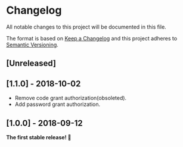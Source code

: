 # Changelog
All notable changes to this project will be documented in this file.

The format is based on [Keep a Changelog](http://keepachangelog.com/en/1.0.0/)
and this project adheres to [Semantic Versioning](http://semver.org/spec/v2.0.0.html).

## [Unreleased]

## [1.1.0] - 2018-10-02

- Remove code grant authorization(obsoleted).
- Add password grant authorization.

## [1.0.0] - 2018-09-12

**The first stable release! :tada:**
